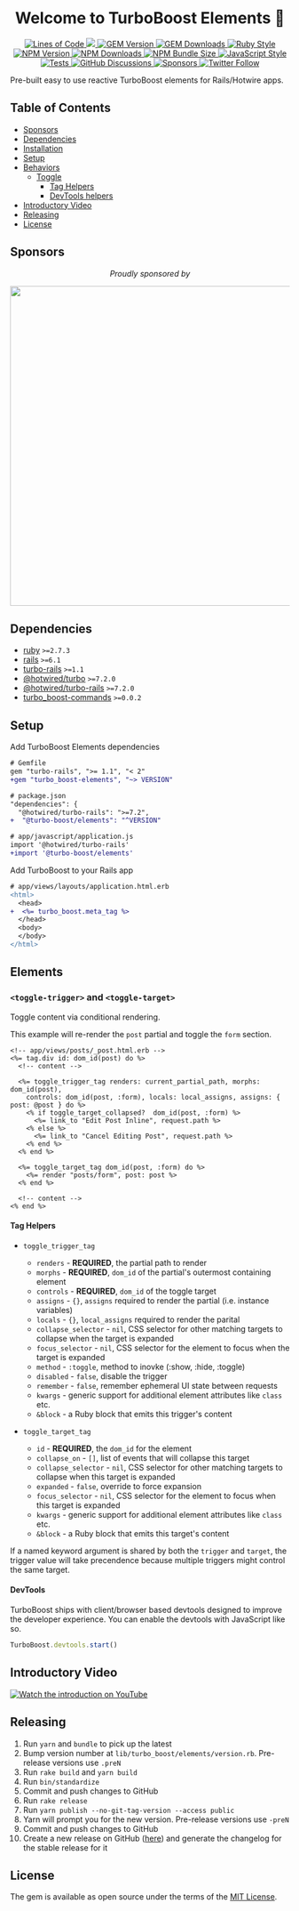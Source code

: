 <p align="center">
  <h1 align="center">
    Welcome to TurboBoost Elements 👋
  </h1>
  <p align="center">
    <a href="http://blog.codinghorror.com/the-best-code-is-no-code-at-all/">
      <img alt="Lines of Code" src="https://img.shields.io/badge/loc-1387-47d299.svg" />
    </a>
    <a href="https://codeclimate.com/github/hopsoft/turbo_boost-elements/maintainability">
      <img src="https://api.codeclimate.com/v1/badges/7aac6daed3e4032e292e/maintainability" />
    </a>
    <a href="https://rubygems.org/gems/turbo_boost-elements">
      <img alt="GEM Version" src="https://img.shields.io/gem/v/turbo_boost-elements?color=168AFE&include_prereleases&logo=ruby&logoColor=FE1616">
    </a>
    <a href="https://rubygems.org/gems/turbo_boost-elements">
      <img alt="GEM Downloads" src="https://img.shields.io/gem/dt/turbo_boost-elements?color=168AFE&logo=ruby&logoColor=FE1616">
    </a>
    <a href="https://github.com/testdouble/standard">
      <img alt="Ruby Style" src="https://img.shields.io/badge/style-standard-168AFE?logo=ruby&logoColor=FE1616" />
    </a>
    <a href="https://www.npmjs.com/package/@turbo-boost/elements">
      <img alt="NPM Version" src="https://img.shields.io/npm/v/@turbo-boost/elements?color=168AFE&logo=npm">
    </a>
    <a href="https://www.npmjs.com/package/@turbo-boost/elements">
      <img alt="NPM Downloads" src="https://img.shields.io/npm/dm/@turbo-boost/elements?color=168AFE&logo=npm">
    </a>
    <a href="https://bundlephobia.com/package/@turbo-boost/elements@">
      <img alt="NPM Bundle Size" src="https://img.shields.io/bundlephobia/minzip/@turbo-boost/elements?label=bundle%20size&logo=npm&color=47d299">
    </a>
    <a href="https://github.com/sheerun/prettier-standard">
      <img alt="JavaScript Style" src="https://img.shields.io/badge/style-prettier--standard-168AFE?logo=javascript&logoColor=f4e137" />
    </a>
    <a href="https://github.com/hopsoft/turbo_boost-elements/actions/workflows/tests.yml">
      <img alt="Tests" src="https://github.com/hopsoft/turbo_boost-elements/actions/workflows/tests.yml/badge.svg" />
    </a>
    <a href="https://github.com/hopsoft/turbo_boost-elements/discussions" target="_blank">
      <img alt="GitHub Discussions" src="https://img.shields.io/github/discussions/hopsoft/turbo_boost-elements?color=168AFE&logo=github">
    </a>
    <a href="https://github.com/sponsors/hopsoft">
      <img alt="Sponsors" src="https://img.shields.io/github/sponsors/hopsoft?color=eb4aaa&logo=GitHub%20Sponsors" />
    </a>
    <a href="https://twitter.com/hopsoft">
      <img alt="Twitter Follow" src="https://img.shields.io/twitter/follow/hopsoft?logo=twitter&style=social">
    </a>
  </p>
</p>

Pre-built easy to use reactive TurboBoost elements for Rails/Hotwire apps.

<!-- Tocer[start]: Auto-generated, don't remove. -->

## Table of Contents

  - [Sponsors](#sponsors)
  - [Dependencies](#dependencies)
  - [Installation](#installation)
  - [Setup](#setup)
  - [Behaviors](#behaviors)
    - [Toggle](#toggle)
      - [Tag Helpers](#tag-helpers)
      - [DevTools helpers](#devtools-helpers)
  - [Introductory Video](#introductory-video)
  - [Releasing](#releasing)
  - [License](#license)

<!-- Tocer[finish]: Auto-generated, don't remove. -->

## Sponsors

<p align="center">
  <em>Proudly sponsored by</em>
</p>
<p align="center">
  <a href="https://www.clickfunnels.com?utm_source=hopsoft&utm_medium=open-source&utm_campaign=turbo_boost-elements">
    <img src="https://images.clickfunnel.com/uploads/digital_asset/file/176632/clickfunnels-dark-logo.svg" width="575" />
  </a>
</p>

## Dependencies

- [ruby](https://www.ruby-lang.org/) `>=2.7.3`
- [rails](https://rubygems.org/gems/rails) `>=6.1`
- [turbo-rails](https://rubygems.org/gems/turbo-rails) `>=1.1`
- [@hotwired/turbo](https://yarnpkg.com/package/@hotwired/turbo) `>=7.2.0`
- [@hotwired/turbo-rails](https://yarnpkg.com/package/@hotwired/turbo-rails) `>=7.2.0`
- [turbo_boost-commands](https://github.com/hopsoft/turbo_boost-commands) `>=0.0.2`

## Setup

Add TurboBoost Elements dependencies

```diff
# Gemfile
gem "turbo-rails", ">= 1.1", "< 2"
+gem "turbo_boost-elements", "~> VERSION"
```

```diff
# package.json
"dependencies": {
  "@hotwired/turbo-rails": ">=7.2",
+  "@turbo-boost/elements": "^VERSION"
```

```diff
# app/javascript/application.js
import '@hotwired/turbo-rails'
+import '@turbo-boost/elements'
```

Add TurboBoost to your Rails app

```diff
# app/views/layouts/application.html.erb
<html>
  <head>
+  <%= turbo_boost.meta_tag %>
  </head>
  <body>
  </body>
</html>
```

## Elements

### `<toggle-trigger>` and `<toggle-target>`

Toggle content via conditional rendering.

This example will re-render the `post` partial and toggle the `form` section.

```erb
<!-- app/views/posts/_post.html.erb -->
<%= tag.div id: dom_id(post) do %>
  <!-- content -->

  <%= toggle_trigger_tag renders: current_partial_path, morphs: dom_id(post),
    controls: dom_id(post, :form), locals: local_assigns, assigns: { post: @post } do %>
    <% if toggle_target_collapsed?  dom_id(post, :form) %>
      <%= link_to "Edit Post Inline", request.path %>
    <% else %>
      <%= link_to "Cancel Editing Post", request.path %>
    <% end %>
  <% end %>

  <%= toggle_target_tag dom_id(post, :form) do %>
    <%= render "posts/form", post: post %>
  <% end %>

  <!-- content -->
<% end %>
```

#### Tag Helpers

- `toggle_trigger_tag`

  - `renders` - **REQUIRED**, the partial path to render
  - `morphs` - **REQUIRED**, `dom_id` of the partial's outermost containing element
  - `controls` - **REQUIRED**, `dom_id` of the toggle target
  - `assigns` - `{}`, `assigns` required to render the partial (i.e. instance variables)
  - `locals` - `{}`, `local_assigns` required to render the parital
  - `collapse_selector` - `nil`, CSS selector for other matching targets to collapse when the target is expanded
  - `focus_selector` - `nil`, CSS selector for the element to focus when the target is expanded
  - `method` - `:toggle`, method to inovke (:show, :hide, :toggle)
  - `disabled` - `false`, disable the trigger
  - `remember` - `false`, remember ephemeral UI state between requests
  - `kwargs` - generic support for additional element attributes like `class` etc.
  - `&block` - a Ruby block that emits this trigger's content

- `toggle_target_tag`

  - `id` - **REQUIRED**, the `dom_id` for the element
  - `collapse_on` - `[]`, list of events that will collapse this target
  - `collapse_selector` - `nil`, CSS selector for other matching targets to collapse when this target is expanded
  - `expanded` - `false`, override to force expansion
  - `focus_selector` - `nil`, CSS selector for the element to focus when this target is expanded
  - `kwargs` - generic support for additional element attributes like `class` etc.
  - `&block` - a Ruby block that emits this target's content

If a named keyword argument is shared by both the `trigger` and `target`,
the trigger value will take precendence because multiple triggers might control the same target.

#### DevTools

TurboBoost ships with client/browser based devtools designed to improve the developer experience.
You can enable the devtools with JavaScript like so.

```js
TurboBoost.devtools.start()
```

## Introductory Video
[![Watch the introduction on YouTube](https://img.youtube.com/vi/WERDPzOz1sA/maxresdefault.jpg)](https://youtu.be/WERDPzOz1sA "Watch the introduction on YouTube")

## Releasing

1. Run `yarn` and `bundle` to pick up the latest
1. Bump version number at `lib/turbo_boost/elements/version.rb`. Pre-release versions use `.preN`
1. Run `rake build` and `yarn build`
1. Run `bin/standardize`
1. Commit and push changes to GitHub
1. Run `rake release`
1. Run `yarn publish --no-git-tag-version --access public`
1. Yarn will prompt you for the new version. Pre-release versions use `-preN`
1. Commit and push changes to GitHub
1. Create a new release on GitHub ([here](https://github.com/hopsoft/turbo_boost-elements/releases)) and generate the changelog for the stable release for it

## License

The gem is available as open source under the terms of the [MIT License](https://opensource.org/licenses/MIT).
